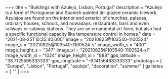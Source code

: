 +++
title = "Buildings with Azulejo, Lisbon, Portugal"
description = "Azulejo is a form of Portuguese and Spanish painted tin-glazed ceramic tilework. Azulejos are found on the interior and exterior of churches, palaces, ordinary houses, schools, and nowadays, restaurants, bars and even railways or subway stations. They are an ornamental art form, but also had a specific functional capacity like temperature control in homes."
date = "2021-08-25T10:35:40.000"
image = "20210825@103540-1100524"
image_s = "20210825@103540-1100524-s"
image_width_s = "400"
image_height_s = "347"
image_xl = "20210825@103540-1100524-xl"
image_width_xl = "1024"
image_height_xl = "888"
gps_latitude = "38.7125596333333"
gps_longitude = "-9.14156468333333"
phototags = [ "Europe", "Lisbon", "Portugal", "azulejo", "decoration", "summer" ]
galleries = [ "" ]
+++
